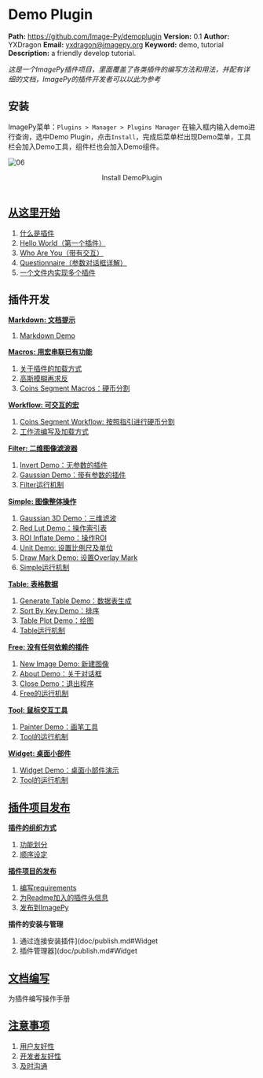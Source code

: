 # Demo Plugin

**Path:** https://github.com/Image-Py/demoplugin
**Version:** 0.1
**Author:** YXDragon
**Email:** yxdragon@imagepy.org
**Keyword:** demo, tutorial
**Description:** a friendly develop tutorial.

*这是一个ImagePy插件项目，里面覆盖了各类插件的编写方法和用法，并配有详细的文档，ImagePy的插件开发者可以以此为参考*



## 安装

ImagePy菜单：`Plugins > Manager > Plugins Manager` 在输入框内输入demo进行查询，选中Demo Plugin，点击`Install`，完成后菜单栏出现Demo菜单，工具栏会加入Demo工具，组件栏也会加入Demo组件。

![06](http://idoc.imagepy.org/demoplugin/06.png)
<div align=center>Install DemoPlugin</div><br>

## [从这里开始](doc/start.md#基础预备)

1. [什么是插件](doc/start.md#什么是插件)
2. [Hello World（第一个插件）](doc/start.md#Hello)
3. [Who Are You（带有交互）](doc/start.md#Who)
4. [Questionnaire（参数对话框详解）](doc/start.md#Questionnaire)
5. [一个文件内实现多个插件](doc/start.md#一个文件内实现多个插件)



## 插件开发

**[Markdown: 文档提示](doc/markdown.md#Markdown)**

1. [Markdown Demo](doc/markdown.md#Demo)

**[Macros: 用宏串联已有功能](doc/macros.md#Macros)**
1. [关于插件的加载方式](doc/macros.md#关于插件的加载方式)
2. [高斯模糊再求反](doc/macros.md#高斯模糊再求反)
3. [Coins Segment Macros：硬币分割](doc/macros.md#分割硬币)

**[Workflow: 可交互的宏](doc/workflow.md#Workflow)**
1. [Coins Segment Workflow: 按照指引进行硬币分割](doc/workflow.md#分割硬币)
2. [工作流编写及加载方式](doc/workflow.md#工作流编写及加载方式)

**[Filter: 二维图像滤波器](doc/filter.md#Filter)**
1. [Invert Demo：无参数的插件](doc/filter.md#Invert)
2. [Gaussian Demo：带有参数的插件](doc/filter.md#Gaussian)
3. [Filter运行机制](doc/filter.md#Filter运行机制)

**[Simple: 图像整体操作](doc/simple.md#Simple)**
1. [Gaussian 3D Demo：三维滤波](doc/simple.md#Gaussian3D)
2. [Red Lut Demo：操作索引表](doc/simple.md#SetLUT)
3. [ROI Inflate Demo：操作ROI](doc/simple.md#ROI)
4. [Unit Demo: 设置比例尺及单位](doc/simple.md#Unit)
5. [Draw Mark Demo: 设置Overlay Mark](doc/simple.md#Mark)
6. [Simple运行机制](doc/simple.md#Simple运行机制)

**[Table: 表格数据](doc/table.md#Table)**
1. [Generate Table Demo：数据表生成](doc/table.md#生成成绩单)
2. [Sort By Key Demo：排序](doc/table.md#根据某科成绩排序)
3. [Table Plot Demo：绘图](doc/table.md#绘制柱状图)
4. [Table运行机制](doc/table.md#Table运行机制)

**[Free: 没有任何依赖的插件](doc/free.md#Free)**
1. [New Image Demo: 新建图像](doc/free.md#创建图像)
2. [About Demo：关于对话框](doc/free.md#关于对话框)
3. [Close Demo：退出程序](doc/free.md#退出软件)
4. [Free的运行机制](doc/free.md#Free的运行机制)

**[Tool: 鼠标交互工具](doc/tool.md#Tool)**
1. [Painter Demo：画笔工具](doc/tool.md#画笔工具)
2. [Tool的运行机制](doc/tool.md#Tool的运行机制)

**[Widget: 桌面小部件](doc/widget.md#Widget)**
1. [Widget Demo：桌面小部件演示](doc/widget.md#画笔工具)
2. [Tool的运行机制](doc/widget.md#Tool的运行机制)



## [插件项目发布](doc/publish.md#插件项目发布)

**[插件的组织方式](doc/publish.md#功能组织)**
1. [功能划分](doc/publish.md#功能划分)
2. [顺序设定](doc/publish.md#顺序设定)

**[插件项目的发布](doc/publish.md#创建插件项目仓库)**
1. [编写requirements](doc/publish.md#requirements)
2. [为Readme加入的插件头信息](doc/publish.md#编写readme)
3. [发布到ImagePy](doc/publish.md#发布到ImagePy)

**插件的安装与管理**
1. 通过连接安装插件](doc/publish.md#Widget
2. 插件管理器](doc/publish.md#Widget



## [文档编写](doc/document.md#文档编写)

为插件编写操作手册



## [注意事项](doc/attention.md#注意事项)

1. [用户友好性](doc/attention.md#用户友好性)
2. [开发者友好性](doc/attention.md#开发者友好性)
3. [及时沟通](doc/attention.md#及时沟通)
